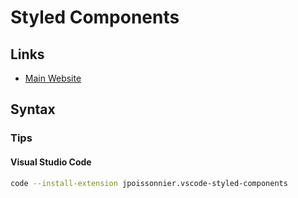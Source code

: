 # Styled Components

## Links

- [Main Website](https://styled-components.com)

## Syntax

### Tips

#### Visual Studio Code

```sh
code --install-extension jpoissonnier.vscode-styled-components
```
